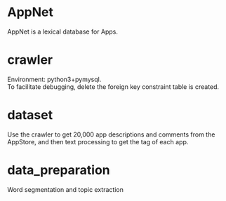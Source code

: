 # AppNet
AppNet is a lexical database for Apps.
# crawler
Environment: python3+pymysql.  
To facilitate debugging, delete the foreign key constraint table is created.
# dataset
Use the crawler to get 20,000 app descriptions and comments from the AppStore, and then text processing to get the tag of each app.
# data_preparation
Word segmentation and topic extraction
